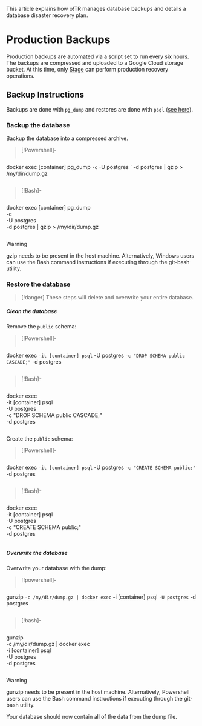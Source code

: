 This article explains how o!TR manages database backups and details a database disaster recovery plan.

# Production Backups

Production backups are automated via a script set to run every six hours. The backups are compressed and uploaded to a Google Cloud storage bucket. At this time, only [Stage](https://osu.ppy.sh/users/8191845) can perform production recovery operations.

## Backup Instructions

Backups are done with `pg_dump` and restores are done with `psql` ([see here](https://www.postgresql.org/docs/current/backup-dump.html#BACKUP-DUMP)).

### Backup the database

Backup the database into a compressed archive.

> [!Powershell]-
>```
docker exec [container] pg_dump `
-c `
-U postgres `
-d postgres | gzip > /my/dir/dump.gz
> ```

> [!Bash]-
> ```
docker exec [container] pg_dump \
-c \
-U postgres \
-d postgres | gzip > /my/dir/dump.gz
> ```

> [!warning]
> gzip needs to be present in the host machine. Alternatively, Windows users can use the Bash command instructions if executing through the git-bash utility.

### Restore the database

> [!danger] 
> These steps will delete and overwrite your entire database.

##### Clean the database

Remove the `public` schema:

> [!Powershell]-
> ```
docker exec `
-it [container] psql `
-U postgres `
-c "DROP SCHEMA public CASCADE;" `
-d postgres
> ```

> [!Bash]-
> ```
docker exec \
-it [container] psql \
-U postgres \
-c "DROP SCHEMA public CASCADE;" \
-d postgres
>```


Create the `public` schema:

> [!Powershell]-
> ```
docker exec `
-it [container] psql `
-U postgres `
-c "CREATE SCHEMA public;" `
-d postgres
> ```

> [!Bash]-
> ```
docker exec \
-it [container] psql \
-U postgres \
-c "CREATE SCHEMA public;" \
-d postgres
> ```

##### Overwrite the database 

Overwrite your database with the dump:

> [!powershell]-
>```
 gunzip `
-c /my/dir/dump.gz | docker exec `
-i [container] psql `
-U postgres `
-d postgres
>```

> [!bash]-
> ```
gunzip \
-c /my/dir/dump.gz | docker exec \
-i [container] psql \
-U postgres \
-d postgres
>```

> [!warning]
> gunzip needs to be present in the host machine. Alternatively, Powershell users can use the Bash command instructions if executing through the git-bash utility.

Your database should now contain all of the data from the dump file.
